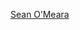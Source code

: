 [Sean O’Meara](https://www.oakville.ca/town-hall/mayor-council-administration/mayor-council/councillor-sean-o-meara/)